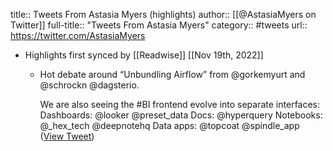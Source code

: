 title:: Tweets From Astasia Myers (highlights)
author:: [[@AstasiaMyers on Twitter]]
full-title:: "Tweets From Astasia Myers"
category:: #tweets
url:: https://twitter.com/AstasiaMyers

- Highlights first synced by [[Readwise]] [[Nov 19th, 2022]]
	- Hot debate around “Unbundling Airflow” from @gorkemyurt and @schrockn @dagsterio. 
	  
	  We are also seeing the #BI frontend evolve into separate interfaces:
	  Dashboards: @looker @preset_data
	  Docs: @hyperquery
	  Notebooks: @_hex_tech @deepnotehq
	  Data apps: @topcoat @spindle_app ([View Tweet](https://twitter.com/AstasiaMyers/status/1496905475794763776))